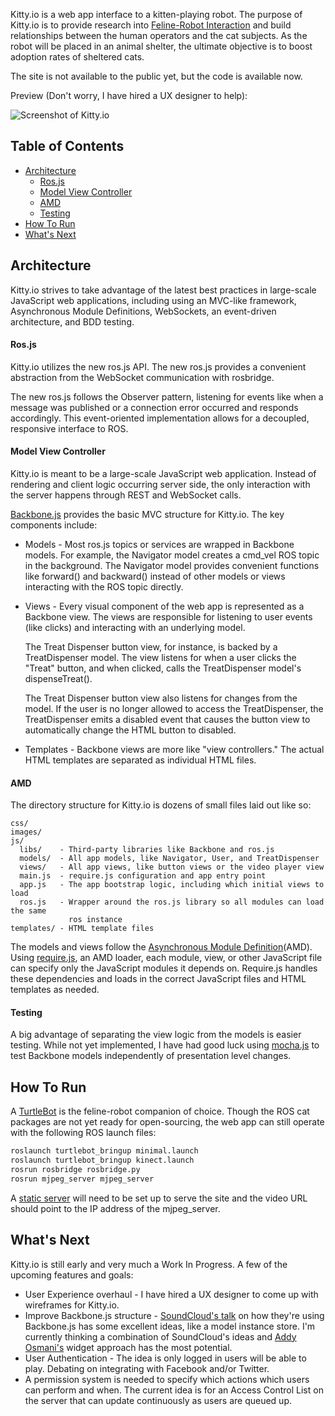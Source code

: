 Kitty.io is a web app interface to a kitten-playing robot. The purpose of
Kitty.io is to provide research into [Feline-Robot
Interaction](http://humanrobotinteraction.org/2013/) and build relationships
between the human operators and the cat subjects. As the robot will be placed in
an animal shelter, the ultimate objective is to boost adoption rates of
sheltered cats.

The site is not available to the public yet, but the code is available now.

Preview (Don't worry, I have hired a UX designer to help):

![Screenshot of Kitty.io](https://github.com/baalexander/kitty.io/raw/master/images/screenshot.png)

## Table of Contents

 * [Architecture](#architecture)
   * [Ros.js](#rosjs)
   * [Model View Controller](#model-view-controller)
   * [AMD](#amd)
   * [Testing](#testing)
 * [How To Run](#how-to-run)
 * [What's Next](#whats-next)

## Architecture

Kitty.io strives to take advantage of the latest best practices in large-scale
JavaScript web applications, including using an MVC-like framework, Asynchronous
Module Definitions, WebSockets, an event-driven architecture, and BDD testing.

#### Ros.js

Kitty.io utilizes the new ros.js API. The new ros.js provides a convenient
abstraction from the WebSocket communication with rosbridge.

The new ros.js follows the Observer pattern, listening for events like when a
message was published or a connection error occurred and responds accordingly.
This event-oriented implementation allows for a decoupled, responsive interface
to ROS.

#### Model View Controller

Kitty.io is meant to be a large-scale JavaScript web application. Instead of
rendering and client logic occurring server side, the only interaction with the
server happens through REST and WebSocket calls.

[Backbone.js](http://backbonejs.org/) provides the basic MVC structure for
Kitty.io. The key components include:

 * Models - Most ros.js topics or services are wrapped in Backbone models. For
   example, the Navigator model creates a cmd_vel ROS topic in the background.
   The Navigator model provides convenient functions like forward() and
   backward() instead of other models or views interacting with the ROS topic
   directly.

 * Views - Every visual component of the web app is represented as a Backbone
   view. The views are responsible for listening to user events (like clicks) and
   interacting with an underlying model.

   The Treat Dispenser button view, for instance, is backed by a TreatDispenser
   model. The view listens for when a user clicks the "Treat" button, and when
   clicked, calls the TreatDispenser model's dispenseTreat().

   The Treat Dispenser button view also listens for changes from the model. If
   the user is no longer allowed to access the TreatDispenser, the
   TreatDispenser emits a disabled event that causes the button view to
   automatically change the HTML button to disabled.

 * Templates - Backbone views are more like "view controllers." The actual HTML
   templates are separated as individual HTML files.

#### AMD

The directory structure for Kitty.io is dozens of small files laid out like so:

```
css/
images/
js/
  libs/    - Third-party libraries like Backbone and ros.js
  models/  - All app models, like Navigator, User, and TreatDispenser
  views/   - All app views, like button views or the video player view
  main.js  - require.js configuration and app entry point
  app.js   - The app bootstrap logic, including which initial views to load
  ros.js   - Wrapper around the ros.js library so all modules can load the same
             ros instance
templates/ - HTML template files
```

The models and views follow the [Asynchronous Module
Definition](http://requirejs.org/docs/whyamd.html#amd)(AMD). Using
[require.js](http://requirejs.org/), an AMD loader, each module, view, or other
JavaScript file can specify only the JavaScript modules it depends on.
Require.js handles these dependencies and loads in the correct JavaScript files
and HTML templates as needed.

#### Testing

A big advantage of separating the view logic from the models is easier testing.
While not yet implemented, I have had good luck using
[mocha.js](http://visionmedia.github.com/mocha/) to test Backbone models
independently of presentation level changes.

## How To Run

A [TurtleBot](http://ros.org/wiki/Robots/TurtleBot) is the feline-robot
companion of choice. Though the ROS cat packages are not yet ready for
open-sourcing, the web app can still operate with the following ROS launch
files:

```bash
roslaunch turtlebot_bringup minimal.launch
roslaunch turtlebot_bringup kinect.launch
rosrun rosbridge rosbridge.py
rosrun mjpeg_server mjpeg_server
```

A [static server](https://gist.github.com/3037480) will need to be set up to
serve the site and the video URL should point to the IP address of the
mjpeg_server.

## What's Next

Kitty.io is still early and very much a Work In Progress. A few of the upcoming
features and goals:

 * User Experience overhaul - I have hired a UX designer to come up with
   wireframes for Kitty.io.
 * Improve Backbone.js structure - [SoundCloud's
   talk](http://backstage.soundcloud.com/2012/06/building-the-next-soundcloud/)
   on how they're using Backbone.js has some excellent ideas, like a model
   instance store. I'm currently thinking a combination of SoundCloud's ideas
   and [Addy Osmani's](http://addyosmani.com/largescalejavascript/) widget
   approach has the most potential.
 * User Authentication - The idea is only logged in users will be able to play.
   Debating on integrating with Facebook and/or Twitter.
 * A permission system is needed to specify which actions which users can
   perform and when. The current idea is for an Access Control List on the
   server that can update continuously as users are queued up.

